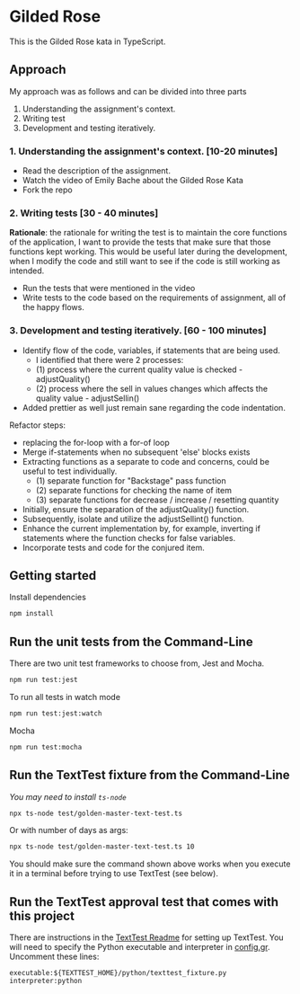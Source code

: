 # Gilded Rose

This is the Gilded Rose kata in TypeScript.

## Approach

My approach was as follows and can be divided into three parts
1. Understanding the assignment's context.
2. Writing test
3. Development and testing iteratively.

### 1. Understanding the assignment's context. [10-20 minutes]
- Read the description of the assignment.
- Watch the video of Emily Bache about the Gilded Rose Kata
- Fork the repo

### 2. Writing tests [30 - 40 minutes]
**Rationale**: the rationale for writing the test is to maintain the core functions of the application, I want to provide the tests that make sure
that those functions kept working. This would be useful later during the development, when I modify the code and still want to
see if the code is still working as intended.
- Run the tests that were mentioned in the video
- Write tests to the code based on the requirements of assignment, all of the happy flows.

### 3. Development and testing iteratively. [60 - 100 minutes]
- Identify flow of the code, variables, if statements that are being used.
  - I identified that there were 2 processes:
  - (1) process where the current quality value is checked - adjustQuality()
  - (2) process where the sell in values changes which affects the quality value - adjustSellin()
- Added prettier as well just remain sane regarding the code indentation.

Refactor steps:
- replacing the for-loop with a for-of loop
- Merge if-statements when no subsequent 'else' blocks exists
- Extracting functions as a separate to code and concerns, could be useful to test individually.
  - (1) separate function for "Backstage" pass function
  - (2) separate functions for checking the name of item
  - (3) separate functions for decrease / increase / resetting quantity
- Initially, ensure the separation of the adjustQuality() function.
- Subsequently, isolate and utilize the adjustSellint() function.
- Enhance the current implementation by, for example, inverting if statements where the function checks for false variables.
- Incorporate tests and code for the conjured item.

## Getting started

Install dependencies

```sh
npm install
```

## Run the unit tests from the Command-Line

There are two unit test frameworks to choose from, Jest and Mocha.

```sh
npm run test:jest
```

To run all tests in watch mode

```sh
npm run test:jest:watch
```

Mocha

```sh
npm run test:mocha
```


## Run the TextTest fixture from the Command-Line

_You may need to install `ts-node`_

```sh
npx ts-node test/golden-master-text-test.ts
```

Or with number of days as args:
```sh
npx ts-node test/golden-master-text-test.ts 10
```

You should make sure the command shown above works when you execute it in a terminal before trying to use TextTest (see below).


## Run the TextTest approval test that comes with this project

There are instructions in the [TextTest Readme](../texttests/README.md) for setting up TextTest. You will need to specify the Python executable and interpreter in [config.gr](../texttests/config.gr). Uncomment these lines:

    executable:${TEXTTEST_HOME}/python/texttest_fixture.py
    interpreter:python


